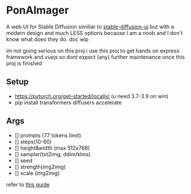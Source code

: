 # PonAImager

A web UI for Stable Diffusion similiar to [stable-diffusion-ui](https://github.com/AUTOMATIC1111/stable-diffusion-webui) but with a modern design and much LESS options because I am a noob and I don't know what does they do.
doc wip

im not going serious on this proj i use this proj to get hands on express framework and vuejs so dont expect (any) further maintenance once this proj is finished

## Setup

- https://pytorch.org/get-started/locally/ (u need 3.7-3.9 on win)
- pip install transformers diffusers accelerate

## Args

- [] prompts (77 tokens limit)
- [] steps(10-60)
- [] height&width (max 512x768)
- [] sampler(txt2img, ddim/klms)
- [] seed
- [] strength(img2img)
- [] scale (img2img)

refer to [this guide](https://cdn.discordapp.com/attachments/704107851421057114/1034605063567573002/Tutorial_for_purplesmart_V0.2.1.pdf)